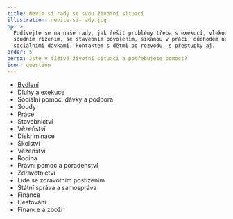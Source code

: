 ```yaml
---
title: Nevím si rady se svou životní situací
illustration: nevite-si-rady.jpg
hp: >
  Podívejte se na naše rady, jak řešit problémy třeba s exekucí, vlekoucím se
  soudním řízením, se stavebním povolením, šikanou v práci, důchodem nebo
  sociálními dávkami, kontaktem s dětmi po rozvodu, s přestupky aj.
order: 5
perex: Jste v tíživé životní situaci a potřebujete pomoct?
icon: question
---
```

* [Bydlení](https://ochrance-preview.netlify.app/admin/#/collections/dokument/entries/resite_bydleni_najemne_rozuctovani_nakladu_davky_na_bydleni_stavebni_zavady/index)
* Dluhy a exekuce
* Sociální pomoc, dávky a podpora
* Soudy
* Práce
* Stavebnictví
* Vězeňství
* Diskriminace
* Školství
* Vězeňství
* Rodina
* Právní pomoc a poradenství
* Zdravotnictví
* Lidé se zdravotním postižením
* Státní správa a samospráva
* Finance
* Cestování
* Finance a zboží